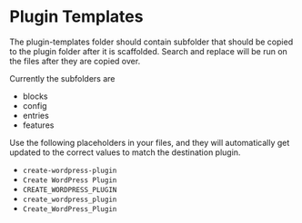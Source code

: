 # Plugin Templates

The plugin-templates folder should contain subfolder that should be copied to the plugin folder after it is scaffolded. Search and replace will be run on the files after they are copied over.

Currently the subfolders are
* blocks
* config
* entries
* features

Use the following placeholders in your files, and they will automatically get updated to the correct values to match the destination plugin.

* `create-wordpress-plugin`
* `Create WordPress Plugin`
* `CREATE_WORDPRESS_PLUGIN`
* `create_wordpress_plugin`
* `Create_WordPress_Plugin`
